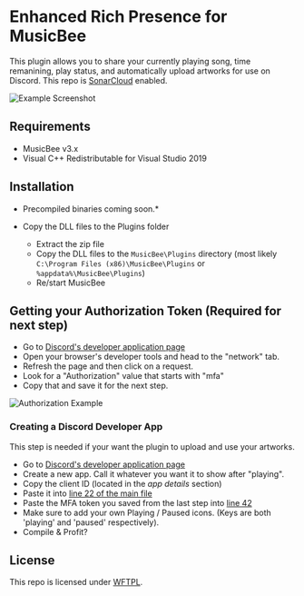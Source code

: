 # Enhanced Rich Presence for MusicBee

This plugin allows you to share your currently playing song, time remanining, play status, and automatically upload artworks for use on Discord.
This repo is [SonarCloud](https://sonarcloud.io/dashboard?id=cleaninfla_musicbee-rich-presence) enabled.

![Example Screenshot](https://i.imgur.com/F3udPi3.png)

## Requirements

- MusicBee v3.x
- Visual C++ Redistributable for Visual Studio 2019

## Installation
- Precompiled binaries coming soon.*

- Copy the DLL files to the Plugins folder
  - Extract the zip file
  - Copy the DLL files to the `MusicBee\Plugins` directory (most likely `C:\Program Files (x86)\MusicBee\Plugins` or `%appdata%\MusicBee\Plugins`)
  - Re/start MusicBee

## Getting your Authorization Token (Required for next step)
- Go to [Discord's developer application page](https://discordapp.com/developers/applications/me)
- Open your browser's developer tools and head to the "network" tab.
- Refresh the page and then click on a request.
- Look for a "Authorization" value that starts with "mfa"
- Copy that and save it for the next step.

![Authorization Example](https://i.imgur.com/znyZY8I.png)

### Creating a Discord Developer App

This step is needed if your want the plugin to upload and use your artworks.

- Go to [Discord's developer application page](https://discordapp.com/developers/applications/me)
- Create a new app. Call it whatever you want it to show after "playing".
- Copy the client ID (located in the *app details* section)
- Paste it into [line 22 of the main file](https://gitlab.com/cleaninfla/musicbee-rich-presence/-/blob/master/mb_DiscordRichPresence.cs#L22)
- Paste the MFA token you saved from the last step into [line 42](https://gitlab.com/cleaninfla/musicbee-rich-presence/-/blob/master/mb_DiscordRichPresence.cs#L42)
- Make sure to add your own Playing / Paused icons. (Keys are both 'playing' and 'paused' respectively).
- Compile & Profit?

## License
This repo is licensed under [WFTPL](http://www.wtfpl.net/).
